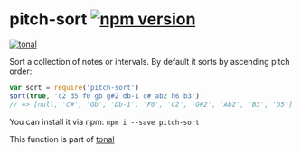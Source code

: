# pitch-sort [![npm version](https://img.shields.io/npm/v/pitch-sort.svg)](https://www.npmjs.com/package/pitch-sort)

[![tonal](https://img.shields.io/badge/tonal-pitch-sort-yellow.svg)](https://www.npmjs.com/browse/keyword/tonal)

Sort a collection of notes or intervals. By default it sorts by ascending pitch order:

```js
var sort = require('pitch-sort')
sort(true, 'c2 d5 f0 gb g#2 db-1 c# ab2 h6 b3')
// => [null, 'C#', 'Gb', 'Db-1', 'F0', 'C2', 'G#2', 'Ab2', 'B3', 'D5']

```

You can install it via npm: `npm i --save pitch-sort`

This function is part of [tonal](https://github.com/danigb/tonal)
